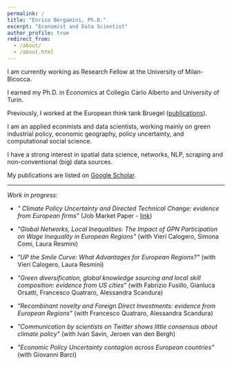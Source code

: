 ```yaml
---
permalink: /
title: "Enrico Bergamini, Ph.D."
excerpt: "Economist and Data Scientist"
author_profile: true
redirect_from: 
  - /about/
  - /about.html
---
```


I am currently working as Research Fellow at the University of Milan-Bicocca.

I earned my Ph.D. in Economics at Collegio Carlo Alberto and University of Turin.

Previously, I worked at the European think tank Bruegel ([publications](https://bruegel.org/author/enrico-bergamini)).

I am an applied econmists and data scientists, working mainly on green industrial policy, economic geography, policy uncertainty, and computational social science. 

I have a strong interest in spatial data science, networks, NLP, scraping and non-conventional (big) data sources.

My publications are listed on [Google Scholar](https://scholar.google.com/citations?user=qedxNoIAAAAJ&hl=en).


------

_Work in progress:_

* _" Climate Policy Uncertainty and Directed Technical Change: evidence from European firms"_ (Job Market Paper - [link](https://www.enricobergamini.it/EnricoBergamini_JMP.pdf))

* _"Global Networks, Local Inequalities: The Impact of GPN Participation on Wage Inequality in European Regions"_ (with Vieri Calogero, Simona Comi, Laura Resmini)

* _"UP the Smile Curve: What Advantages for European Regions?"_ (with Vieri Calogero, Laura Resmini)

* _"Green diversification, global knowledge sourcing and local skill composition: evidence from US cities"_ (with Fabrizio Fusillo, Gianluca Orsatti, Francesco Quatraro, Alessandra Scandura)

* _"Recombinant novelty and Foreign Direct Investments: evidence from European Regions"_ (with Francesco Quatraro, Alessandra Scandura)

* _"Communication by scientists on Twitter shows little consensus about climate policy"_ (with Ivan Savin, Jeroen van den Bergh)

* _"Economic Policy Uncertainty contagion across European countries"_ (with Giovanni Barci)
